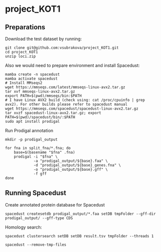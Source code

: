 # project_KOT1

## Preparations

Download the test dataset by running:
```(bash)
git clone git@github.com:vsubrakova/project_KOT1.git
cd project_KOT1
unzip loci.zip
```
Also we would need to prepare environment and install Spacedust:
```(bash)
mamba create -n spacedust
mamba activate spacedust
# Install MMseqs2
wget https://mmseqs.com/latest/mmseqs-linux-avx2.tar.gz
tar xvf mmseqs-linux-avx2.tar.gz
export PATH=$(pwd)/mmseqs/bin:$PATH
# I have Linux AVX2 build (check using: cat /proc/cpuinfo | grep avx2). For other builds please refer to spacedust manual
wget https://mmseqs.com/spacedust/spacedust-linux-avx2.tar.gz 
tar xvzf spacedust-linux-avx2.tar.gz; export PATH=$(pwd)/spacedust/bin/:$PATH
sudo apt install prodigal
```
Run Prodigal annotation
```(bash)
mkdir -p prodigal_output

for fna in split_fna/*.fna; do
    base=$(basename "$fna" .fna)
    prodigal -i "$fna" \
             -a "prodigal_output/${base}.faa" \
             -d "prodigal_output/${base}_genes.fna" \
             -o "prodigal_output/${base}.gff" \
             -f gff
done
```
## Running Spacedust

Create annotated protein database for Spacedust
```(bash)
spacedust createsetdb prodigal_output/*.faa setDB tmpFolder --gff-dir prodigal_output/ --gff-type CDS
```

Homology search:
```(bash)
spacedust clustersearch setDB setDB result.tsv tmpFolder --threads 1

spacedust --remove-tmp-files
```

